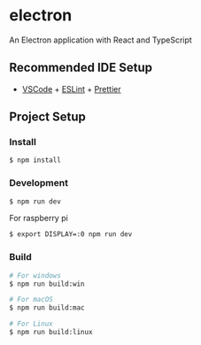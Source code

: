 # electron

An Electron application with React and TypeScript

## Recommended IDE Setup

- [VSCode](https://code.visualstudio.com/) + [ESLint](https://marketplace.visualstudio.com/items?itemName=dbaeumer.vscode-eslint) + [Prettier](https://marketplace.visualstudio.com/items?itemName=esbenp.prettier-vscode)

## Project Setup

### Install

```bash
$ npm install
```

### Development

```bash
$ npm run dev
```

For raspberry pi

```bash
$ export DISPLAY=:0 npm run dev
```

### Build

```bash
# For windows
$ npm run build:win

# For macOS
$ npm run build:mac

# For Linux
$ npm run build:linux
```
